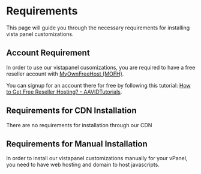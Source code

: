 # Requirements

This page will guide you through the necessary requirements for installing vista panel customizations.

## Account Requirement

In order to use our vistapanel cusomizations, you are required to have a free reseller account with [MyOwnFreeHost (MOFH)](https://myownfreehost.net/createreseller.php?ref=WybeNetwork).

You can signup for an account there for free by following this tutorial: [How to Get Free Reseller Hosting? - AAVIDTutorials](https://aavidtutorials.com/mofh/how-to-get-free-reseller-hosting/?ref=WybeNetwork).

## Requirements for CDN Installation

There are no requirements for installation through our CDN

## Requirements for Manual Installation

In order to install our vistapanel customizations manually for your vPanel, you need to have web hosting and domain to host javascripts.